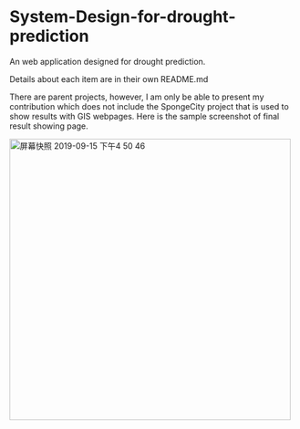 # System-Design-for-drought-prediction
An web application designed for drought prediction.

Details about each item are in their own README.md 

There are parent projects, however, I am only be able to present my contribution which does not include the SpongeCity project that is used to show results with GIS webpages. Here is the sample screenshot of final result showing page.



<img width="493" alt="屏幕快照 2019-09-15 下午4 50 46" src="https://user-images.githubusercontent.com/19387606/64927558-55923b80-d7da-11e9-9404-c030b3de3b33.png">
